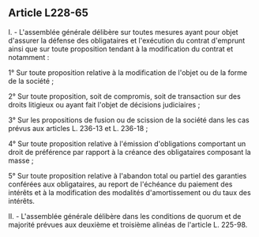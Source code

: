 Article L228-65
----
I. - L'assemblée générale délibère sur toutes mesures ayant pour objet d'assurer
la défense des obligataires et l'exécution du contrat d'emprunt ainsi que sur
toute proposition tendant à la modification du contrat et notamment :

1° Sur toute proposition relative à la modification de l'objet ou de la forme de
la société ;

2° Sur toute proposition, soit de compromis, soit de transaction sur des droits
litigieux ou ayant fait l'objet de décisions judiciaires ;

3° Sur les propositions de fusion ou de scission de la société dans les cas
prévus aux articles L. 236-13 et L. 236-18 ;

4° Sur toute proposition relative à l'émission d'obligations comportant un droit
de préférence par rapport à la créance des obligataires composant la masse ;

5° Sur toute proposition relative à l'abandon total ou partiel des garanties
conférées aux obligataires, au report de l'échéance du paiement des intérêts et
à la modification des modalités d'amortissement ou du taux des intérêts.

II. - L'assemblée générale délibère dans les conditions de quorum et de majorité
prévues aux deuxième et troisième alinéas de l'article L. 225-98.
